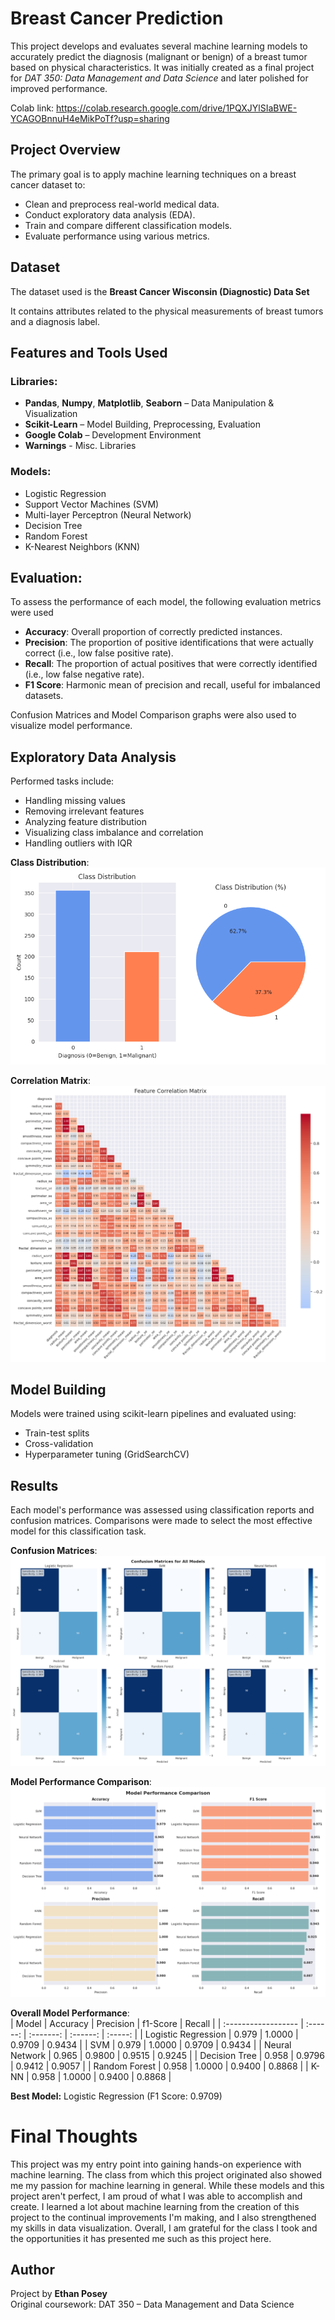 # Breast Cancer Prediction

This project develops and evaluates several machine learning models to accurately predict the diagnosis (malignant or benign) of a breast tumor based on physical characteristics. It was initially created as a final project for *DAT 350: Data Management and Data Science* and later polished for improved performance.

Colab link: https://colab.research.google.com/drive/1PQXJYlSIaBWE-YCAGOBnnuH4eMikPoTf?usp=sharing

## Project Overview

The primary goal is to apply machine learning techniques on a breast cancer dataset to:

- Clean and preprocess real-world medical data.
- Conduct exploratory data analysis (EDA).
- Train and compare different classification models.
- Evaluate performance using various metrics.

## Dataset

The dataset used is the **Breast Cancer Wisconsin (Diagnostic) Data Set**

It contains attributes related to the physical measurements of breast tumors and a diagnosis label.

## Features and Tools Used

### Libraries:
- **Pandas**, **Numpy**, **Matplotlib**, **Seaborn** – Data Manipulation & Visualization
- **Scikit-Learn** – Model Building, Preprocessing, Evaluation
- **Google Colab** – Development Environment
- **Warnings** - Misc. Libraries

### Models:
- Logistic Regression
- Support Vector Machines (SVM)
- Multi-layer Perceptron (Neural Network)
- Decision Tree
- Random Forest
- K-Nearest Neighbors (KNN)

## Evaluation:

To assess the performance of each model, the following evaluation metrics were used

- **Accuracy**: Overall proportion of correctly predicted instances.
- **Precision**: The proportion of positive identifications that were actually correct (i.e., low false positive rate).
- **Recall**: The proportion of actual positives that were correctly identified (i.e., low false negative rate).
- **F1 Score**: Harmonic mean of precision and recall, useful for imbalanced datasets.

Confusion Matrices and Model Comparison graphs were also used to visualize model performance.

## Exploratory Data Analysis

Performed tasks include:
- Handling missing values
- Removing irrelevant features
- Analyzing feature distribution
- Visualizing class imbalance and correlation
- Handling outliers with IQR

**Class Distribution**:  
![Class Distribution](https://github.com/nov8r/Breast-Cancer-Prediction/blob/main/Visualizations/class_distribution.png)  

**Correlation Matrix**:  
![Correlation Matrix](https://github.com/nov8r/Breast-Cancer-Prediction/blob/main/Visualizations/correlation_matrix_small.png)

## Model Building

Models were trained using scikit-learn pipelines and evaluated using:
- Train-test splits
- Cross-validation
- Hyperparameter tuning (GridSearchCV)

## Results

Each model's performance was assessed using classification reports and confusion matrices. Comparisons were made to select the most effective model for this classification task.

**Confusion Matrices**:  
![Confusion Matrices](https://github.com/nov8r/Breast-Cancer-Prediction/blob/main/Visualizations/confusion_matrices.png)

**Model Performance Comparison**:  
![Model Performance Comparison](https://github.com/nov8r/Breast-Cancer-Prediction/blob/main/Visualizations/model_performance_comparison.png)

**Overall Model Performance**:  
| Model               | Accuracy | Precision | f1-Score | Recall  |
| :------------------ | :------: | :-------: | :------: | :-----: |
| Logistic Regression | 0.979    | 1.0000    | 0.9709   | 0.9434  |
| SVM                 | 0.979    | 1.0000    | 0.9709   | 0.9434  |
| Neural Network      | 0.965    | 0.9800    | 0.9515   | 0.9245  |
| Decision Tree       | 0.958    | 0.9796    | 0.9412   | 0.9057  |
| Random Forest       | 0.958    | 1.0000    | 0.9400   | 0.8868  |
| K-NN                | 0.958    | 1.0000    | 0.9400   | 0.8868  |

**Best Model:** Logistic Regression (F1 Score: 0.9709)

# Final Thoughts

This project was my entry point into gaining hands-on experience with machine learning. The class from which this project originated also showed me my passion for machine learning in general. 
While these models and this project aren't perfect, I am proud of what I was able to accomplish and create. I learned a lot about machine learning from the creation of this project to the continual improvements I'm making, and I also strengthened my skills in data visualization.
Overall, I am grateful for the class I took and the opportunities it has presented me such as this project here.

## Author

Project by **Ethan Posey**  
Original coursework: DAT 350 – Data Management and Data Science
